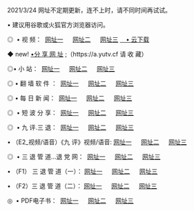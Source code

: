 <p>2021/3/24 网址不定期更新，连不上时，请不同时间再试试。
<p>• 建议用谷歌或火狐官方浏览器访问。
<p>◎  • 视 频： 
<a href="http://hgt.guitarhaven.com/" target="_blank">网址一</a> 　 
<a href="http://hsn.guitarhaven.com/" target="_blank">网址二</a> 　 
<a href="http://hsn.guitarhaven.com/b.html" target="_blank">网址三</a>
<a href="https://yadi.sk/d/d0sUeAOpal3njw" target="_blank">　• 云下载 </a></p>
<p>◆ new! <a href="http://hpl.guitarhaven.com/a.html">•分 享 网 址</a> ;（https://a.yutv.cf 请 收 藏） </p>

<p>◎•  小 站：  
<a href="http://hgt.guitarhaven.com/f.html" target="_blank">网址一</a> 　 
<a href="http://hsn.guitarhaven.com/h.html" target="_blank">网址二</a> 　 
<a href="http://hsn.guitarhaven.com/k/" target="_blank">网址三</a></p><p>

<p>◎  • 翻 墙 软 件 ：  
<a href="http://hgt.guitarhaven.com/ff/" target="_blank">网址一</a> 　 
<a href="http://hsn.guitarhaven.com/s/read/a1_nd.html" target="_blank">网址二</a> 　 
<a href="http://hsn.guitarhaven.com/ff/index.html" target="_blank">网址三</a></p>
<p>◎  • 每 日 新 闻：  
<a href="http://hgt.guitarhaven.com/day/" target="_blank">网址一</a> 　 
<a href="http://hsn.guitarhaven.com/day/" target="_blank">网址二</a> 　 
<a href="http://hsn.guitarhaven.com/day/index.html" target="_blank">网址三</a></p>
<p>◎   • 短 波 分 享：  
<a href="http://hgt.guitarhaven.com/h/" target="_blank">网址一</a> 　 
<a href="http://hsn.guitarhaven.com/h/" target="_blank">网址二</a> 　 
<a href="http://hsn.guitarhaven.com/h/index.html" target="_blank">网址三</a></p>
<p>◎   • 九 评.三 退：  
<a href="http://hgt.guitarhaven.com/t/" target="_blank">网址一</a> 　 
<a href="http://hsn.guitarhaven.com/v2/index.html" target="_blank">网址二</a> 　 
<a href="http://hsn.guitarhaven.com/tt/index.html" target="_blank">网址三</a> 　</p>
<p>  • （E2_视频/语音）《九 评》视频/语音: 
<a href="http://hgt.guitarhaven.com/7738.html" target="_blank">网址一</a> 　 
<a href="http://hsn.guitarhaven.com/7614.html" target="_blank">网址二</a> 　 
<a href="http://hsn.guitarhaven.com/7633.html" target="_blank">网址三</a></p>
<p>◎   • 三 退 管 道...退 党 网：  
<a href="http://hgt.guitarhaven.com/go/td1.html" target="_blank">网址一</a> 　 
<a href="http://hsn.guitarhaven.com/go/td2.html" target="_blank">网址二</a> 　 
<a href="http://hsn.guitarhaven.com/go/td3.html" target="_blank">网址三</a></p>
<p>  • （F1） 三 退 管 道（一）： 
<a href="http://hgt.guitarhaven.com/dd/" target="_blank">网址一</a> 　 
<a href="http://hsn.guitarhaven.com/s/read/a1_tdx.html" target="_blank">网址二</a> 　 
<a href="http://hsn.guitarhaven.com/dd/" target="_blank">网址三</a></p>
<p>  • （F2）三 退 管 道（二）： 
<a href="http://hsn.guitarhaven.com/d/" target="_blank">网址一</a> 　 
<a href="http://hgt.guitarhaven.com/d/index.html" target="_blank">网址二</a> 　 
<a href="http://hsn.guitarhaven.com/d/" target="_blank">网址三</a></p>
<p>◎   • PDF电子书：  
<a href="http://hgt.guitarhaven.com/p/" target="_blank">网址一</a> 　 
<a href="http://hsn.guitarhaven.com/p/index.html" target="_blank">网址二</a> 　 
<a href="http://hsn.guitarhaven.com/p/" target="_blank">网址三</a></p>
